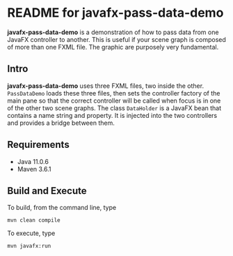 # README for javafx-pass-data-demo
**javafx-pass-data-demo** is a demonstration of how to pass data from one JavaFX controller to another.  This is useful if your scene graph is composed of more than one FXML file.  The graphic are purposely very fundamental.

## Intro
**javafx-pass-data-demo** uses three FXML files, two inside the other. `PassDataDemo` loads these three files, then sets the controller factory of the main pane so that the correct controller will be called when focus is in one of the other two scene graphs.  The class `DataHolder` is a JavaFX bean that contains a name string and property.  It is injected into the two controllers and provides a bridge between them.

## Requirements

* Java 11.0.6
* Maven 3.6.1

## Build and Execute

To build, from the command line, type

    mvn clean compile

To execute, type

    mvn javafx:run